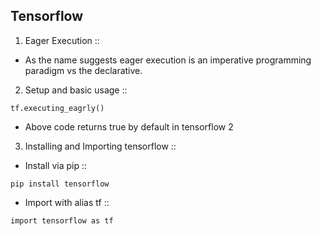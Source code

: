 

## Tensorflow 

1. Eager Execution :: 
- As the name suggests eager execution is an imperative programming paradigm vs the declarative. 

2. Setup and basic usage :: 

```
tf.executing_eagrly() 
```

- Above code returns true by default in tensorflow 2 

3. Installing and Importing tensorflow :: 

- Install via pip :: 

```
pip install tensorflow 
```

- Import with alias tf :: 

```
import tensorflow as tf 
```

